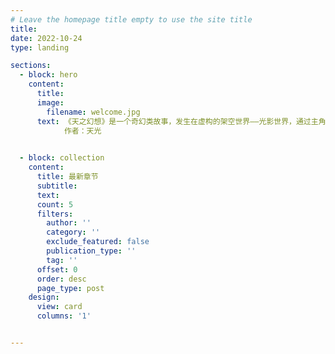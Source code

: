 ```yaml
---
# Leave the homepage title empty to use the site title
title:
date: 2022-10-24
type: landing

sections:
  - block: hero
    content:
      title:         
      image:
        filename: welcome.jpg
      text: 《天之幻想》是一个奇幻类故事，发生在虚构的架空世界——光影世界，通过主角们的视角逐步揭开了这个独特的幻想世界的种种奥秘。该系列分为三部分，第一部分为《天之五绝》。
            作者：天光
        

  - block: collection
    content:
      title: 最新章节
      subtitle:
      text:
      count: 5
      filters:
        author: ''
        category: ''
        exclude_featured: false
        publication_type: ''
        tag: ''
      offset: 0
      order: desc
      page_type: post
    design:
      view: card
      columns: '1'


---
```

